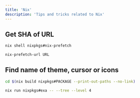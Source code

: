 ```yaml
---
title: 'Nix'
description: 'Tips and tricks related to Nix'
---
```


## Get SHA of URL

```bash
nix shell nixpkgs#nix-prefetch

nix-prefetch-url URL
```

## Find name of theme, cursor or icons

```bash
cd $(nix build nixpkgs#PACKAGE --print-out-paths --no-link)

nix run nixpkgs#exa -- --tree --level 4
```

